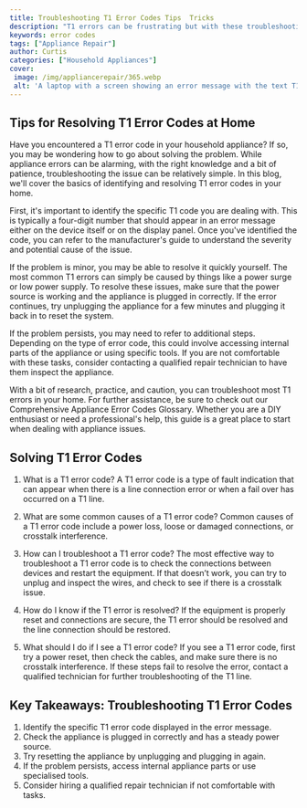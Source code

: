 ```yaml
---
title: Troubleshooting T1 Error Codes Tips  Tricks
description: "T1 errors can be frustrating but with these troubleshooting tips and tricks you will be well on your way to finding the cause and solving the issue Find out more here"
keywords: error codes
tags: ["Appliance Repair"]
author: Curtis
categories: ["Household Appliances"]
cover: 
 image: /img/appliancerepair/365.webp
 alt: 'A laptop with a screen showing an error message with the text T1 Error Codes'
---
```

## Tips for Resolving T1 Error Codes at Home

Have you encountered a T1 error code in your household appliance? If so, you may be wondering how to go about solving the problem. While appliance errors can be alarming, with the right knowledge and a bit of patience, troubleshooting the issue can be relatively simple. In this blog, we'll cover the basics of identifying and resolving T1 error codes in your home.

First, it's important to identify the specific T1 code you are dealing with. This is typically a four-digit number that should appear in an error message either on the device itself or on the display panel. Once you've identified the code, you can refer to the manufacturer's guide to understand the severity and potential cause of the issue.

If the problem is minor, you may be able to resolve it quickly yourself. The most common T1 errors can simply be caused by things like a power surge or low power supply. To resolve these issues, make sure that the power source is working and the appliance is plugged in correctly. If the error continues, try unplugging the appliance for a few minutes and plugging it back in to reset the system.

If the problem persists, you may need to refer to additional steps. Depending on the type of error code, this could involve accessing internal parts of the appliance or using specific tools. If you are not comfortable with these tasks, consider contacting a qualified repair technician to have them inspect the appliance.

With a bit of research, practice, and caution, you can troubleshoot most T1 errors in your home. For further assistance, be sure to check out our Comprehensive Appliance Error Codes Glossary. Whether you are a DIY enthusiast or need a professional's help, this guide is a great place to start when dealing with appliance issues.

## Solving T1 Error Codes

1. What is a T1 error code?
A T1 error code is a type of fault indication that can appear when there is a line connection error or when a fail over has occurred on a T1 line.

2. What are some common causes of a T1 error code?
Common causes of a T1 error code include a power loss, loose or damaged connections, or crosstalk interference.

3. How can I troubleshoot a T1 error code?
The most effective way to troubleshoot a T1 error code is to check the connections between devices and restart the equipment. If that doesn’t work, you can try to unplug and inspect the wires, and check to see if there is a crosstalk issue.

4. How do I know if the T1 error is resolved?
If the equipment is properly reset and connections are secure, the T1 error should be resolved and the line connection should be restored.

5. What should I do if I see a T1 error code?
If you see a T1 error code, first try a power reset, then check the cables, and make sure there is no crosstalk interference. If these steps fail to resolve the error, contact a qualified technician for further troubleshooting of the T1 line.

## Key Takeaways: Troubleshooting T1 Error Codes
1. Identify the specific T1 error code displayed in the error message.
2. Check the appliance is plugged in correctly and has a steady power source. 
3. Try resetting the appliance by unplugging and plugging in again.
4. If the problem persists, access internal appliance parts or use specialised tools.
5. Consider hiring a qualified repair technician if not comfortable with tasks.
